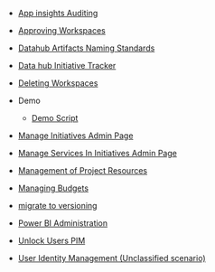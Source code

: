- [App insights Auditing](/AdminGuide/AppInsights-Auditing.md)
- [Approving Workspaces](/AdminGuide/Approving-Workspaces.md)
- [Datahub Artifacts Naming Standards](/AdminGuide/Datahub-Artifacts-Naming-Standards.md)
- [Data hub Initiative Tracker](/AdminGuide/DataHub-Initiative-Tracker.md)
- [Deleting Workspaces](/AdminGuide/Deleting-Workspaces.md)
- Demo

  - [Demo Script](/AdminGuide/Demo/Demo-Script.md)

- [Manage Initiatives Admin Page](/AdminGuide/Manage-Initiatives-Admin-Page.md)
- [Manage Services In Initiatives Admin Page](/AdminGuide/Manage-Services-In-Initiatives-Admin-Page.md)
- [Management of Project Resources](/AdminGuide/Management-of-Project-Resources.md)
- [Managing Budgets](/AdminGuide/Managing-Budgets.md)
- [migrate to versioning](/AdminGuide/migrate-to-versioning.md)
- [Power BI Administration](/AdminGuide/Power-BI-Administration.md)
- [Unlock Users PIM](/AdminGuide/unlock-users-pim.md)
- [User Identity Management (Unclassified scenario)](/AdminGuide/User-Identity-Management-(Unclassified-scenario).md)

